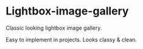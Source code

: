 # Lightbox-image-gallery
Classic looking lightbox image gallery.

Easy to implement in projects.
Looks classy & clean.
